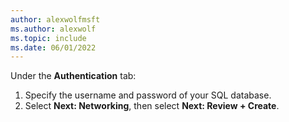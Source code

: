 ```yaml
---
author: alexwolfmsft
ms.author: alexwolf
ms.topic: include
ms.date: 06/01/2022
---
```


Under the **Authentication** tab:

1. Specify the username and password of your SQL database.
1. Select **Next: Networking**, then select **Next: Review + Create**.

